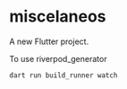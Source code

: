 <!-- @format -->

# miscelaneos

A new Flutter project.


To use riverpod_generator
```
dart run build_runner watch
```
